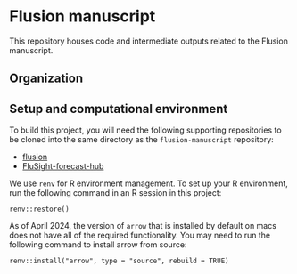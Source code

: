 # Flusion manuscript

This repository houses code and intermediate outputs related to the Flusion manuscript.

## Organization


## Setup and computational environment

To build this project, you will need the following supporting repositories to be cloned into the same directory as the `flusion-manuscript` repository:

- [flusion](https://github.com/reichlab/flusion)
- [FluSight-forecast-hub](https://github.com/cdcepi/FluSight-forecast-hub/)

We use `renv` for R environment management. To set up your R environment, run the following command in an R session in this project:

```{r}
renv::restore()
```

As of April 2024, the version of `arrow` that is installed by default on macs does not have all of the required functionality. You may need to run the following command to install arrow from source:

```{r}
renv::install("arrow", type = "source", rebuild = TRUE)
```
